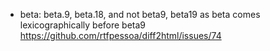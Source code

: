 - beta: beta.9, beta.18, and not beta9, beta19 as beta comes lexicographically before beta9 https://github.com/rtfpessoa/diff2html/issues/74
